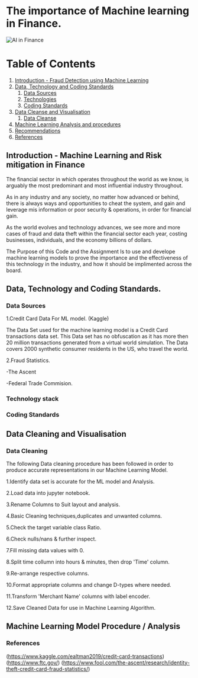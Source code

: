 # The importance of Machine learning in Finance.

![AI in Finance](https://github.com/chirathlv/project2/blob/chirath/Images/AIinfinance.jpeg)

# Table of Contents

1. [Introduction - Fraud Detection using Machine Learning](#intro)
2. [Data, Technology and Coding Standards](#para1)
   1. [Data Sources](#subpara1)
   2. [Technologies](#subpara2)
   3. [Coding Standards](#subpara3)
3. [Data Cleanse and Visualisation](#para2)
   1. [Data Cleanse](#subpara4)
4. [Machine Learning Analysis and procedures](#para3)
5. [Recommendations](#para4)
6. [References](#para5)

## Introduction - Machine Learning and Risk mitigation in Finance

The financial sector in which operates throughout the world as we know, is arguably the most predominant and most influential industry throughout.

As in any industry and any society, no matter how advanced or behind, there is always ways and opportunities to cheat the system, and gain and leverage mis information or poor security & operations, in order for financial gain.

As the world evolves and technology advances, we see more and more cases of fraud and data theft within the financial sector each year, costing businesses, individuals, and the economy billions of dollars.

The Purpose of this Code and the Assignment Is to use and develope machine learning models to prove the importance and the effectiveness of this technology in the industry, and how it should be implimented across the board.

## Data, Technology and Coding Standards.

### Data Sources

1.Credit Card Data For ML model. (Kaggle)

The Data Set used for the machine learning model is a Credit Card transactions data set. This Data set has no obfuscation as it has more then 20 million transactions generated from a virtual world simulation.
The Data covers 2000 synthetic consumer residents in the US, who travel the world.

2.Fraud Statistics.

-The Ascent

-Federal Trade Commision.

### Technology stack

### Coding Standards

## Data Cleaning and Visualisation

### Data Cleaning

The following Data cleaning procedure has been followed in order to produce accurate representations in our Machine Learning Model.

1.Identify data set is accurate for the ML model and Analysis.

2.Load data into jupyter notebook.

3.Rename Columns to Suit layout and analysis.

4.Basic Cleaning techniques,duplicates and unwanted columns.

5.Check the target variable class Ratio.

6.Check nulls/nans & further inspect.

7.Fill missing data values with 0.

8.Split time collumn into hours & minutes, then drop 'Time' column.

9.Re-arrange respective columns.

10.Format appropriate columns and change D-types where needed.

11.Transform 'Merchant Name' columns with label encoder.

12.Save Cleaned Data for use in Machine Learning Algorithm.

## Machine Learning Model Procedure / Analysis

### References

(https://www.kaggle.com/ealtman2019/credit-card-transactions)
(https://www.ftc.gov/)
(https://www.fool.com/the-ascent/research/identity-theft-credit-card-fraud-statistics/)
